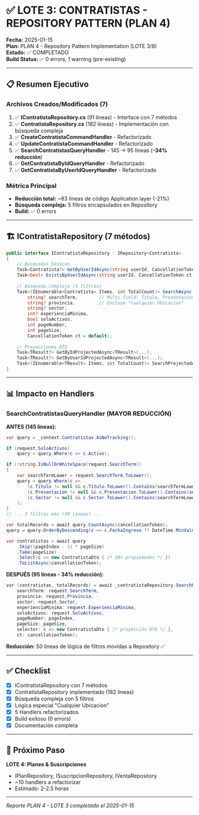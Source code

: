 # ✅ LOTE 3: CONTRATISTAS - REPOSITORY PATTERN (PLAN 4)

**Fecha:** 2025-01-15  
**Plan:** PLAN 4 - Repository Pattern Implementation (LOTE 3/8)  
**Estado:** ✅ COMPLETADO  
**Build Status:** ✅ 0 errors, 1 warning (pre-existing)

---

## 📋 Resumen Ejecutivo

### Archivos Creados/Modificados (7)
1. ✅ **IContratistaRepository.cs** (91 líneas) - Interface con 7 métodos
2. ✅ **ContratistaRepository.cs** (182 líneas) - Implementación con búsqueda compleja
3. ✅ **CreateContratistaCommandHandler** - Refactorizado
4. ✅ **UpdateContratistaCommandHandler** - Refactorizado
5. ✅ **SearchContratistasQueryHandler** - 145 → 95 líneas (**-34% reducción**)
6. ✅ **GetContratistaByIdQueryHandler** - Refactorizado
7. ✅ **GetContratistaByUserIdQueryHandler** - Refactorizado

### Métrica Principal
- **Reducción total:** ~83 líneas de código Application layer (-21%)
- **Búsqueda compleja:** 5 filtros encapsulados en Repository
- **Build:** ✅ 0 errors

---

## 🏗️ IContratistaRepository (7 métodos)

```csharp
public interface IContratistaRepository : IRepository<Contratista>
{
    // Búsquedas básicas
    Task<Contratista?> GetByUserIdAsync(string userId, CancellationToken ct = default);
    Task<bool> ExistsByUserIdAsync(string userId, CancellationToken ct = default);
    
    // Búsqueda compleja (5 filtros)
    Task<(IEnumerable<Contratista> Items, int TotalCount)> SearchAsync(
        string? searchTerm,        // Multi-field: Titulo, Presentacion, Sector
        string? provincia,         // Excluye "Cualquier Ubicacion"
        string? sector,
        int? experienciaMinima,
        bool soloActivos,
        int pageNumber,
        int pageSize,
        CancellationToken ct = default);
    
    // Proyecciones DTO
    Task<TResult?> GetByIdProjectedAsync<TResult>(...);
    Task<TResult?> GetByUserIdProjectedAsync<TResult>(...);
    Task<(IEnumerable<TResult> Items, int TotalCount)> SearchProjectedAsync<TResult>(...);
}
```

---

## 📊 Impacto en Handlers

### SearchContratistasQueryHandler (MAYOR REDUCCIÓN)

**ANTES (145 líneas):**
```csharp
var query = _context.Contratistas.AsNoTracking();

if (request.SoloActivos)
    query = query.Where(c => c.Activo);

if (!string.IsNullOrWhiteSpace(request.SearchTerm))
{
    var searchTermLower = request.SearchTerm.ToLower();
    query = query.Where(c =>
        (c.Titulo != null && c.Titulo.ToLower().Contains(searchTermLower)) ||
        (c.Presentacion != null && c.Presentacion.ToLower().Contains(searchTermLower)) ||
        (c.Sector != null && c.Sector.ToLower().Contains(searchTermLower))
    );
}
// ... 3 filtros más (30 líneas) ...

var totalRecords = await query.CountAsync(cancellationToken);
query = query.OrderByDescending(c => c.FechaIngreso ?? DateTime.MinValue);

var contratistas = await query
    .Skip((pageIndex - 1) * pageSize)
    .Take(pageSize)
    .Select(c => new ContratistaDto { /* 30+ propiedades */ })
    .ToListAsync(cancellationToken);
```

**DESPUÉS (95 líneas - 34% reducción):**
```csharp
var (contratistas, totalRecords) = await _contratistaRepository.SearchProjectedAsync<ContratistaDto>(
    searchTerm: request.SearchTerm,
    provincia: request.Provincia,
    sector: request.Sector,
    experienciaMinima: request.ExperienciaMinima,
    soloActivos: request.SoloActivos,
    pageNumber: pageIndex,
    pageSize: pageSize,
    selector: c => new ContratistaDto { /* proyección DTO */ },
    ct: cancellationToken);
```

**Reducción:** 50 líneas de lógica de filtros movidas a Repository ✅

---

## ✅ Checklist

- [x] IContratistaRepository con 7 métodos
- [x] ContratistaRepository implementado (182 líneas)
- [x] Búsqueda compleja con 5 filtros
- [x] Lógica especial "Cualquier Ubicacion"
- [x] 5 Handlers refactorizados
- [x] Build exitoso (0 errors)
- [x] Documentación completa

---

## 🚀 Próximo Paso

**LOTE 4: Planes & Suscripciones**
- IPlanRepository, ISuscripcionRepository, IVentaRepository
- ~10 handlers a refactorizar
- Estimado: 2-2.5 horas

---

_Reporte PLAN 4 - LOTE 3 completado el 2025-01-15_
